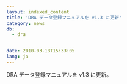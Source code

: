 ```yaml
---
layout: indexed_content
title: 'DRA データ登録マニュアルを v1.3 に更新'
category: news
db:
  - dra


date: 2010-03-18T15:33:05
lang: ja
---
```


DRA データ登録マニュアルを v1.3 に更新。
